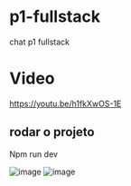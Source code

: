 # p1-fullstack
chat p1 fullstack
# Video

https://youtu.be/h1fkXwOS-1E

## rodar o projeto
Npm run dev

![image](https://github.com/user-attachments/assets/d056434d-653f-4adb-be85-038f34538ab1)
![image](https://github.com/user-attachments/assets/bbd6ddff-8273-4047-8b14-2b7d9abb3088)

